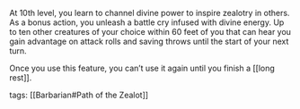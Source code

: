 At 10th level, you learn to channel divine power to inspire zealotry in others. As a bonus action, you unleash a battle cry infused with divine energy. Up to ten other creatures of your choice within 60 feet of you that can hear you gain advantage on attack rolls and saving throws until the start of your next turn.

Once you use this feature, you can’t use it again until you finish a [[long rest]].

tags: [[Barbarian#Path of the Zealot]]